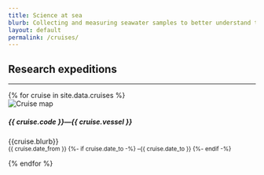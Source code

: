 ```yaml
---
title: Science at sea
blurb: Collecting and measuring seawater samples to better understand the changing marine carbon cycle is at the heart of our mission.  We travel around the world on research ships to this end.
layout: default
permalink: /cruises/
---
```


## Research expeditions
<hr />

<div class='row'>
{% for cruise in site.data.cruises %}
  <div class='col-12 col-md-6 mb-4'>
    <div class='card border-0 shadow'>
      <div class="row no-gutters">
          <div class="col-12 col-md-5 text-center">
            <img src="https://raw.githubusercontent.com/humphreys-lab/humphreys-lab.github.io/main/images/cruise-globes/cruise-globe-{{ cruise.code }}.png" class="img-fluid" style="max-height: 350px;" alt="Cruise map" />
          </div>
          <div class="col">
          <div class="card-body">
              <h5 class="card-title">{{ cruise.code }}—{{ cruise.vessel }}</h5>
              <p class="card-text">
              {{cruise.blurb}}
              <br />
              <small>
                {{ cruise.date_from }}
                {%- if cruise.date_to -%}
                –{{ cruise.date_to }}
                {%- endif -%}
              </small>
              </p>
          </div>
          </div>
      </div>
    </div>
  </div>
{% endfor %}
</div>
